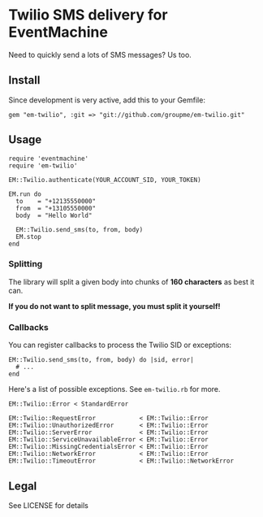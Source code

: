# Twilio SMS delivery for EventMachine

Need to quickly send a lots of SMS messages? Us too.

## Install

Since development is very active, add this to your Gemfile:

    gem "em-twilio", :git => "git://github.com/groupme/em-twilio.git"

## Usage

    require 'eventmachine'
    require 'em-twilio'
    
    EM::Twilio.authenticate(YOUR_ACCOUNT_SID, YOUR_TOKEN)
    
    EM.run do
      to    = "+12135550000"
      from  = "+13105550000"
      body  = "Hello World"
      
      EM::Twilio.send_sms(to, from, body)
      EM.stop
    end
    
### Splitting

The library will split a given body into chunks of __160 characters__ as best
it can.

__If you do not want to split message, you must split it yourself!__

### Callbacks

You can register callbacks to process the Twilio SID or exceptions:

    EM::Twilio.send_sms(to, from, body) do |sid, error|
      # ...
    end

Here's a list of possible exceptions. See `em-twilio.rb` for more.

    EM::Twilio::Error < StandardError
    
    EM::Twilio::RequestError            < EM::Twilio::Error
    EM::Twilio::UnauthorizedError       < EM::Twilio::Error
    EM::Twilio::ServerError             < EM::Twilio::Error
    EM::Twilio::ServiceUnavailableError < EM::Twilio::Error
    EM::Twilio::MissingCredentialsError < EM::Twilio::Error
    EM::Twilio::NetworkError            < EM::Twilio::Error
    EM::Twilio::TimeoutError            < EM::Twilio::NetworkError
    
## Legal

See LICENSE for details